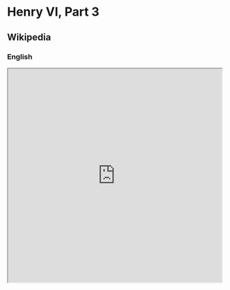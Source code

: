 # Henry VI, Part 3

## Wikipedia

### English

<iframe src="https://en.m.wikipedia.org/wiki/Henry_VI,_Part_3" style="height: 500px; width: 500px"></iframe>